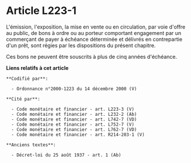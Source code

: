 # Article L223-1

L'émission, l'exposition, la mise en vente ou en circulation, par voie d'offre au public, de bons à ordre ou au porteur
comportant engagement par un commerçant de payer à échéance déterminée et délivrés en contrepartie d'un prêt, sont régies par
les dispositions du présent chapitre.

Ces bons ne peuvent être souscrits à plus de cinq années d'échéance.

**Liens relatifs à cet article**

	**Codifié par**:

	  - Ordonnance n°2000-1223 du 14 décembre 2000 (V)

	**Cité par**:

	  - Code monétaire et financier - art. L223-3 (V)
	  - Code monétaire et financier - art. L232-2 (Ab)
	  - Code monétaire et financier - art. L742-7 (VD)
	  - Code monétaire et financier - art. L752-7 (V)
	  - Code monétaire et financier - art. L762-7 (VD)
	  - Code monétaire et financier - art. R214-203-1 (V)

	**Anciens textes**:

	  - Décret-loi du 25 août 1937 - art. 1 (Ab)
